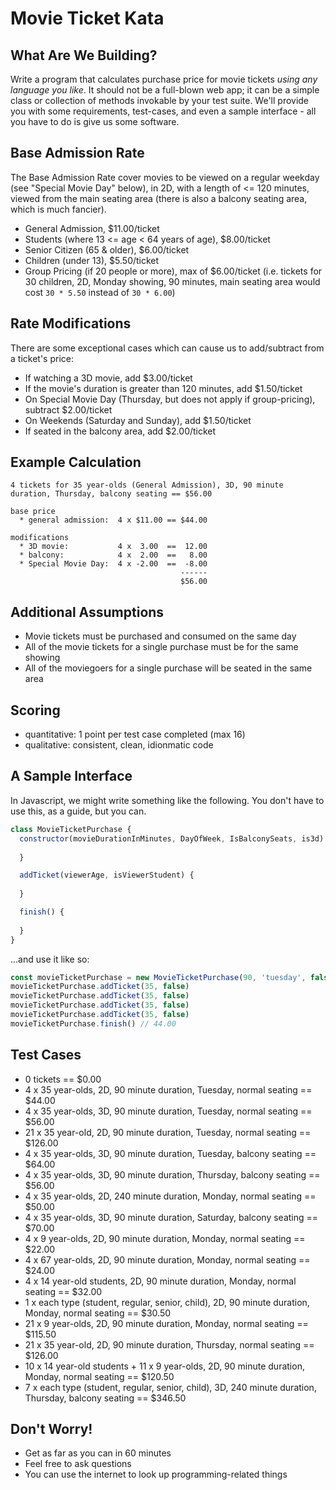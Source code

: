 # Movie Ticket Kata

## What Are We Building?

Write a program that calculates purchase price for movie tickets *using any language you like*. It should not be a full-blown web app; it can be a simple class or collection of methods invokable by your test suite. We'll provide you with some requirements, test-cases, and even a sample interface - all you have to do is give us some software.

## Base Admission Rate 

The Base Admission Rate cover movies to be viewed on a regular weekday (see "Special Movie Day" below), in 2D, with a length of <= 120 minutes, viewed from the main seating area (there is also a balcony seating area, which is much fancier).

- General Admission, $11.00/ticket
- Students (where 13 <= age < 64 years of age), $8.00/ticket
- Senior Citizen (65 & older), $6.00/ticket
- Children (under 13), $5.50/ticket
- Group Pricing (if 20 people or more), max of $6.00/ticket (i.e. tickets for 30 children, 2D, Monday showing, 90 minutes, main seating area would cost `30 * 5.50` instead of `30 * 6.00`)

## Rate Modifications

There are some exceptional cases which can cause us to add/subtract from a ticket's price:

- If watching a 3D movie, add $3.00/ticket
- If the movie's duration is greater than 120 minutes, add $1.50/ticket
- On Special Movie Day (Thursday, but does not apply if group-pricing), subtract $2.00/ticket
- On Weekends (Saturday and Sunday), add $1.50/ticket
- If seated in the balcony area, add $2.00/ticket

## Example Calculation

```
4 tickets for 35 year-olds (General Admission), 3D, 90 minute duration, Thursday, balcony seating == $56.00

base price
  * general admission:  4 x $11.00 == $44.00
 
modifications
  * 3D movie:           4 x  3.00  ==  12.00
  * balcony:            4 x  2.00  ==   8.00
  * Special Movie Day:  4 x -2.00  ==  -8.00
                                      ------
                                      $56.00
```
         
## Additional Assumptions

- Movie tickets must be purchased and consumed on the same day
- All of the movie tickets for a single purchase must be for the same showing
- All of the moviegoers for a single purchase will be seated in the same area

## Scoring

- quantitative: 1 point per test case completed (max 16)
- qualitative: consistent, clean, idionmatic code

## A Sample Interface

In Javascript, we might write something like the following. You don't have to use this, as a guide, but you can.

```js
class MovieTicketPurchase {
  constructor(movieDurationInMinutes, DayOfWeek, IsBalconySeats, is3d) { 
  
  }

  addTicket(viewerAge, isViewerStudent) {
  
  }

  finish() {
  
  }
}
```

...and use it like so:

```js
const movieTicketPurchase = new MovieTicketPurchase(90, 'tuesday', false, false)
movieTicketPurchase.addTicket(35, false)
movieTicketPurchase.addTicket(35, false)
movieTicketPurchase.addTicket(35, false)
movieTicketPurchase.addTicket(35, false)
movieTicketPurchase.finish() // 44.00
```

## Test Cases

- 0 tickets == $0.00
- 4 x 35 year-olds, 2D, 90 minute duration, Tuesday, normal seating == $44.00
- 4 x 35 year-olds, 3D, 90 minute duration, Tuesday, normal seating == $56.00
- 21 x 35 year-old, 2D, 90 minute duration, Tuesday, normal seating == $126.00
- 4 x 35 year-olds, 3D, 90 minute duration, Tuesday, balcony seating == $64.00
- 4 x 35 year-olds, 3D, 90 minute duration, Thursday, balcony seating == $56.00
- 4 x 35 year-olds, 2D, 240 minute duration, Monday, normal seating == $50.00
- 4 x 35 year-olds, 3D, 90 minute duration, Saturday, balcony seating == $70.00
- 4 x 9 year-olds, 2D, 90 minute duration, Monday, normal seating == $22.00
- 4 x 67 year-olds, 2D, 90 minute duration, Monday, normal seating == $24.00
- 4 x 14 year-old students, 2D, 90 minute duration, Monday, normal seating == $32.00
- 1 x each type (student, regular, senior, child), 2D, 90 minute duration, Monday, normal seating == $30.50
- 21 x 9 year-olds, 2D, 90 minute duration, Monday, normal seating == $115.50
- 21 x 35 year-old, 2D, 90 minute duration, Thursday, normal seating == $126.00
- 10 x 14 year-old students + 11 x 9 year-olds, 2D, 90 minute duration, Monday, normal seating == $120.50
- 7 x each type (student, regular, senior, child), 3D, 240 minute duration, Thursday, balcony seating == $346.50

## Don't Worry!

- Get as far as you can in 60 minutes
- Feel free to ask questions
- You can use the internet to look up programming-related things
